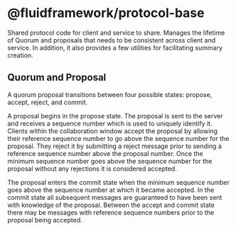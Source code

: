 # @fluidframework/protocol-base

Shared protocol code for client and service to share. Manages the lifetime of Quorum and proposals that needs to be
consistent across client and service. In addition, it also provides a few utilities for facilitating summary creation.

## Quorum and Proposal

A quorum proposal transitions between four possible states: propose, accept, reject, and commit.

A proposal begins in the propose state. The proposal is sent to the server and receives a sequence number which is
used to uniquely identify it. Clients within the collaboration window accept the proposal by allowing their
reference sequence number to go above the sequence number for the proposal. They reject it by submitting a reject
message prior to sending a reference sequence number above the proposal number. Once the minimum sequence number
goes above the sequence number for the proposal without any rejections it is considered accepted.

The proposal enters the commit state when the minimum sequence number goes above the sequence number at which it
became accepted. In the commit state all subsequent messages are guaranteed to have been sent with knowledge of
the proposal. Between the accept and commit state there may be messages with reference sequence numbers prior to
the proposal being accepted.
